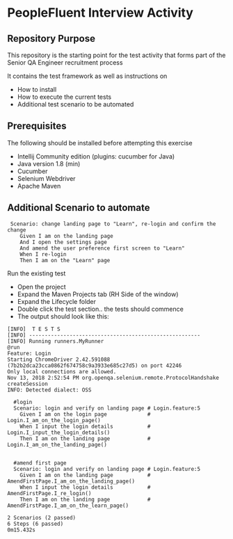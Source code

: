 # PeopleFluent Interview Activity

## Repository Purpose
This repository is the starting point for the test activity that forms part of the Senior QA Engineer recruitment process

It contains the test framework as well as instructions on 
* How to install
* How to execute the current tests
* Additional test scenario to be automated 

## Prerequisites
The following should be installed before attempting this exercise

* Intellij Community edition (plugins:  cucumber for Java)
* Java version 1.8 (min)
* Cucumber 
* Selenium Webdriver
* Apache Maven


## Additional Scenario to automate
```
 Scenario: change landing page to "Learn", re-login and confirm the change
    Given I am on the landing page
    And I open the settings page
    And amend the user preference first screen to "Learn"
    When I re-login
    Then I am on the "Learn" page
 ```

Run the existing test
* Open the project
* Expand the Maven Projects tab (RH Side of the window)
* Expand the Lifecycle folder
* Double click the test section.. the tests should commence
* The output should look like this:

```
[INFO]  T E S T S
[INFO] -------------------------------------------------------
[INFO] Running runners.MyRunner
@run
Feature: Login
Starting ChromeDriver 2.42.591088 (7b2b2dca23cca0862f674758c9a3933e685c27d5) on port 42246
Only local connections are allowed.
Nov 13, 2018 2:52:54 PM org.openqa.selenium.remote.ProtocolHandshake createSession
INFO: Detected dialect: OSS

  #login
  Scenario: login and verify on landing page # Login.feature:5
    Given I am on the login page             # Login.I_am_on_the_login_page()
    When I input the login details           # Login.I_input_the_login_details()
    Then I am on the landing page            # Login.I_am_on_the_landing_page()


  #amend first page
  Scenario: login and verify on landing page # Login.feature:5
    Given I am on the landing page           # AmendFirstPage.I_am_on_the_landing_page()
    When I input the login details           # AmendFirstPage.I_re_login()
    Then I am on the landing page            # AmendFirstPage.I_am_on_the_learn_page()

2 Scenarios (2 passed)
6 Steps (6 passed)
0m15.432s
```

